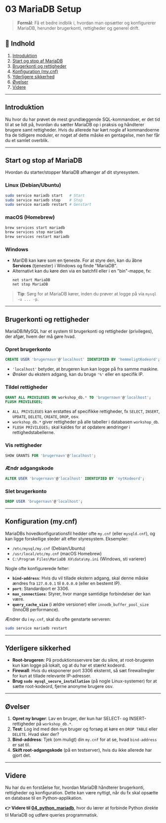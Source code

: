# 03 MariaDB Setup

> **Formål**: Få et bedre indblik i, hvordan man opsætter og konfigurerer MariaDB, herunder brugerkonti, rettigheder og generel drift.

## 📝 Indhold
1. [Introduktion](#introduktion)
2. [Start og stop af MariaDB](#start-og-stop-af-mariadb)
3. [Brugerkonti og rettigheder](#brugerkonti-og-rettigheder)
4. [Konfiguration (my.cnf)](#konfiguration-mycnf)
5. [Yderligere sikkerhed](#yderligere-sikkerhed)
6. [Øvelser](#øvelser)
7. [Videre](#videre)

---

## Introduktion
Nu hvor du har prøvet de mest grundlæggende SQL-kommandoer, er det tid til at se lidt på, hvordan du sætter MariaDB op i praksis og håndterer brugere samt rettigheder. Hvis du allerede har kørt nogle af kommandoerne fra de tidligere moduler, er noget af dette måske en gentagelse, men her får du et samlet overblik.

---

## Start og stop af MariaDB

Hvordan du starter/stopper MariaDB afhænger af dit styresystem.

### Linux (Debian/Ubuntu)
```bash
sudo service mariadb start   # Start
sudo service mariadb stop    # Stop
sudo service mariadb restart # Genstart
```

### macOS (Homebrew)
```bash
brew services start mariadb
brew services stop mariadb
brew services restart mariadb
```

### Windows
- MariDB kan køre som en tjeneste. For at styre den, kan du åbne **Services** (tjenester) i Windows og finde "MariaDB".
- Alternativt kan du køre den via en batchfil eller i en "bin"-mappe, fx:
  ```bash
  net start MariaDB
  net stop MariaDB
  ```

> **Tip**: Sørg for at MariaDB kører, inden du prøver at logge på via `mysql -u ... -p`.

---

## Brugerkonti og rettigheder
MariaDB/MySQL har et system til brugerkonti og rettigheder (privileges), der afgør, hvem der må gøre hvad.

### Opret brugerkonto

```sql
CREATE USER 'brugernavn'@'localhost' IDENTIFIED BY 'hemmeligtKodeord';
```

- `'localhost'` betyder, at brugeren kun kan logge på fra samme maskine.
- Ønsker du ekstern adgang, kan du bruge `'%'` eller en specifik IP.

### Tildel rettigheder

```sql
GRANT ALL PRIVILEGES ON workshop_db.* TO 'brugernavn'@'localhost';
FLUSH PRIVILEGES;
```

- `ALL PRIVILEGES` kan erstattes af specifikke rettigheder, fx `SELECT`, `INSERT`, `UPDATE`, `DELETE`, `CREATE`, `DROP`, osv.
- `workshop_db.*` giver rettigheder på alle tabeller i databasen `workshop_db`.
- `FLUSH PRIVILEGES;` skal kaldes for at opdatere ændringer i rettighedstabellerne.

### Vis rettigheder

```sql
SHOW GRANTS FOR 'brugernavn'@'localhost';
```

### Ændr adgangskode

```sql
ALTER USER 'brugernavn'@'localhost' IDENTIFIED BY 'nytKodeord';
```

### Slet brugerkonto

```sql
DROP USER 'brugernavn'@'localhost';
```

---

## Konfiguration (my.cnf)

MariaDBs hovedkonfigurationsfil hedder ofte `my.cnf` (eller `mysqld.cnf`), og kan ligge forskellige steder alt efter styresystem. Eksempler:
- `/etc/mysql/my.cnf` (Debian/Ubuntu)
- `/usr/local/etc/my.cnf` (macOS Homebrew)
- `C:\Program Files\MariaDB XX\data\my.ini` (Windows, sti varierer)

Nogle ofte konfigurerede felter:
- **`bind-address`**: Hvis du vil tillade ekstern adgang, skal denne måske ændres fra `127.0.0.1` til `0.0.0.0` (eller en bestemt IP).
- **`port`**: Standardport er 3306.
- **`max_connections`**: Styrer, hvor mange samtidige forbindelser der kan være.
- **`query_cache_size`** (i ældre versioner) eller `innodb_buffer_pool_size` (InnoDB performance).

Ændrer du i `my.cnf`, skal du ofte genstarte serveren:
```bash
sudo service mariadb restart
```

---

## Yderligere sikkerhed
- **Root-brugeren**: På produktionsservere bør du sikre, at root-brugeren kun kan logge på lokalt, og at du har et stærkt kodeord.
- **Firewall**: Hvis du eksponerer port 3306 eksternt, så sæt firewallregler for kun at tillade relevante IP-adresser.
- **Brug `sudo mysql_secure_installation`** (på nogle Linux-systemer) for at sætte root-kodeord, fjerne anonyme brugere osv.

---

## Øvelser
1. **Opret ny bruger**: Lav en bruger, der kun har SELECT- og INSERT-rettigheder på `workshop_db.*`.
2. **Test**: Log ind med den nye bruger og forsøg at køre en `DROP TABLE` eller `DELETE`. Hvad sker der?
3. **Bind-address**: Tjek (om muligt) din `my.cnf` for at se, hvad `bind-address` er sat til.
4. **Skift root-adgangskode** (på en testserver), hvis du ikke allerede har gjort det.

---

## Videre
Nu har du en forståelse for, hvordan MariaDB håndterer brugerkonti, rettigheder og konfiguration. Dette kan være nyttigt, når du fx skal opsætte en database til en Python-applikation.

**👉 Videre til [04_python_mariadb](../04_python_mariadb/README.md)**, hvor du lærer at forbinde Python direkte til MariaDB og udføre queries programmatisk.


